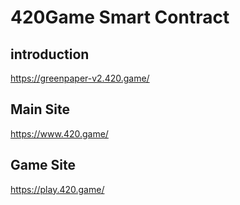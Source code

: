 # 420Game Smart Contract

## introduction
https://greenpaper-v2.420.game/

## Main Site
https://www.420.game/

## Game Site
https://play.420.game/
